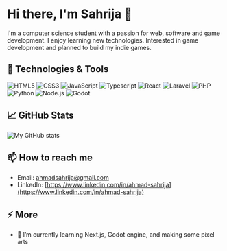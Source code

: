 # Hi there, I'm Sahrija 👋

I'm a computer science student with a passion for web, software and game development. I enjoy learning new technologies. Interested in game development and planned to build my indie games.

## 🔧 Technologies & Tools
![HTML5](https://img.shields.io/badge/HTML5-E34F26?logo=html5&logoColor=fff&style=flat-square)
![CSS3](https://img.shields.io/badge/CSS3-1572B6?logo=css3&logoColor=fff&style=flat-square)
![JavaScript](https://img.shields.io/badge/JavaScript-F7DF1E?logo=javascript&logoColor=000&style=flat-square)
![Typescript](https://img.shields.io/badge/Typescript-3178C6?logo=typescript&logoColor=fff&style=flat-square)
![React](https://img.shields.io/badge/React-61DAFB?logo=react&logoColor=000&style=flat-square)
![Laravel](https://img.shields.io/badge/Laravel-FF2D20?logo=laravel&logoColor=fff&style=flat-square)
![PHP](https://img.shields.io/badge/PHP-777BB4?logo=php&logoColor=fff&style=flat-square)
![Python](https://img.shields.io/badge/Python-3776AB?logo=python&logoColor=fff&style=flat-square)
![Node.js](https://img.shields.io/badge/Node.js-339933?logo=node.js&logoColor=fff&style=flat-square)
![Godot](https://img.shields.io/badge/Godot%20Engine-478CBF?logo=godotengine&logoColor=fff&style=flat-square)



## 📈 GitHub Stats
![My GitHub stats](https://github-readme-stats.vercel.app/api?username=sahrija&show_icons=true&hide_border=true&theme=transparent)


## 📫 How to reach me
- Email: ahmadsahrija@gmail.com
- LinkedIn: [https://www.linkedin.com/in/ahmad-sahrija](https://www.linkedin.com/in/ahmad-sahrija)


## ⚡ More
- 🌱 I’m currently learning Next.js, Godot engine, and making some pixel arts
